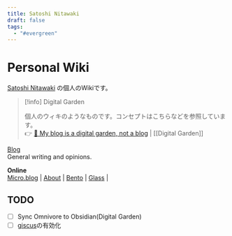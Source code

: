 ```yaml
---
title: Satoshi Nitawaki
draft: false
tags:
  - "#evergreen"
---
```

# Personal Wiki
[Satoshi Nitawaki](https://nitaking.omg.lol/ ) の個人のWikiです。

> [!info] Digital Garden
> 
> 個人のウィキのようなものです。コンセプトはこちらなどを参照しています。<br>
> 👉 [🌱 My blog is a digital garden, not a blog](https://joelhooks.com/digital-garden)
> | [[Digital Garden]]

[Blog](https://www.nitaking.dev)  
General writing and opinions.

**Online**  
[Micro.blog](https://nitaking.micro.blog/) | [About](https://www.nitaking.dev/about/)
 | [Bento](https://bento.me/nita) | [Glass](https://glass.photo/nitaking) | 
## TODO 
- [ ] Sync Omnivore to Obsidian(Digital Garden) 
- [ ] [giscus](https://quartz.jzhao.xyz/features/comments)の有効化